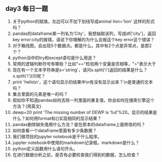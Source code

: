 ## day3 每日一题

1. 关于python的赋值，左边可以不加下划线写成animal lion='lion' 这样的形式吗？
2. pandas的dataframe某一列名为'City'，我想抽取该列，写成df['city']，返回key error:city的报错，请说下你理解的为什么会报这个key error这个错误？
3. 对于箱线图，会出现5个数据点。都是什么。其中有2个点是异常点，是那2个？
4. python当中的try和except语句是什么用途？
5. 常用的逻辑判断符号有哪些？比如"=="检验两个变量是否相等，">"表示大于 
6. 现在有一个文本字符串是s='string'，请问s.split('i')返回的结果是什么？s.split('i')[0]呢？ 
7. print 'hello\n'，这个语句显示的结果中\n有没有显示出来？\n是普通的文本吗？
8. 集合里面的元素是唯一的吗？
9. 假如你不知道pandas如何去除一列里面的重复值，你会如何在搜索引擎这个方法？(用英文)  
10. dewp=20 print 'The missing number of DEWP is %d'%20。显示的结果是什么？如何用format和{}实现相同的显示结果？
11. pandas删除缺失值用什么方法？是在原本的dataframe上面修改的吗？
12. 如何查看一个dataframe里面有多少条数据？
13. 我们做项目的jupyter notebook是干什么程序。
14. jupyter notebook中使用的markdown记录框。markdown是什么？
15. python定义函数用什么语句开头。
16. 在进行数据分析之前，是否有必要检查我们得到的数据，怎么检查？